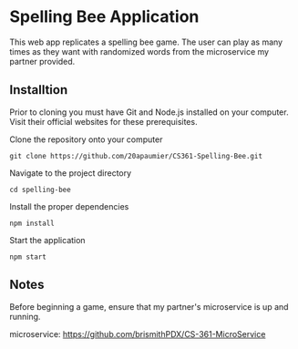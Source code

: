 # Spelling Bee Application
This web app replicates a spelling bee game. The user can play as many times as they want with randomized words from the microservice my partner provided.

## Installtion
Prior to cloning you must have Git and Node.js installed on your computer.
Visit their official websites for these prerequisites.

Clone the repository onto your computer
```
git clone https://github.com/20apaumier/CS361-Spelling-Bee.git
```
Navigate to the project directory
```
cd spelling-bee
```
Install the proper dependencies
```
npm install
```
Start the application
```
npm start
```

## Notes
Before beginning a game, ensure that my partner's microservice is up and running.

microservice: https://github.com/brismithPDX/CS-361-MicroService
